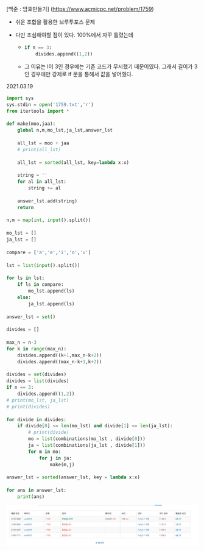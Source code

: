 [백준 : 암호만들기] (https://www.acmicpc.net/problem/1759)



- 쉬운 조합을 활용한 브루투포스 문제

- 다만 조심해야할 점이 있다. 100%에서 자꾸 틀렸는데 

  - ```python
    if n == 3:
        divides.append((1,2))
    ```

  -  그 이유는 l이 3인 경우에는 기존 코드가 무시했기 때문이였다. 그래서 길이가 3인 경우에만 강제로 if 문을 통해서 값을 넣어줬다.



2021.03.19



```python
import sys
sys.stdin = open('1759.txt','r')
from itertools import *

def make(moo,jaa):
    global n,m,mo_lst,ja_lst,answer_lst

    all_lst = moo + jaa
    # print(all_lst)

    all_lst = sorted(all_lst, key=lambda x:x)
    
    string = ''
    for al in all_lst:
        string += al

    answer_lst.add(string)
    return

n,m = map(int, input().split())

mo_lst = []
ja_lst = []

compare = ['a','e','i','o','u']

lst = list(input().split())

for ls in lst:
    if ls in compare:
        mo_lst.append(ls)
    else:
        ja_lst.append(ls)

answer_lst = set()

divides = []

max_n = n-3
for k in range(max_n):
    divides.append((k+1,max_n-k+2))
    divides.append((max_n-k+1,k+2))

divides = set(divides)
divides = list(divides)
if n == 3:
    divides.append((1,2))
# print(mo_lst, ja_lst)
# print(divides)

for divide in divides:
    if divide[0] <= len(mo_lst) and divide[1] <= len(ja_lst):
        # print(divide)
        mo = list(combinations(mo_lst , divide[0]))
        ja = list(combinations(ja_lst , divide[1]))
        for m in mo:
            for j in ja:
                make(m,j)

answer_lst = sorted(answer_lst, key = lambda x:x)

for ans in answer_lst:
    print(ans)


```

![20210319_121648](20210319_121648.png)